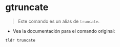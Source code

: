 # gtruncate

> Este comando es un alias de `truncate`.

- Vea la documentación para el comando original:

`tldr truncate`
